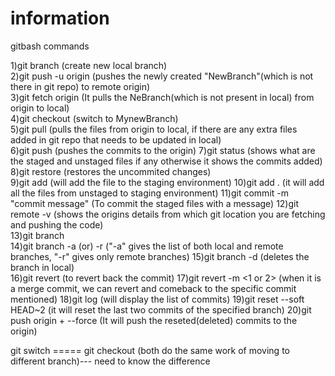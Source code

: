 # information

gitbash commands

1)git branch <NewBranch>    (create new local branch)  
2)git push -u origin <NewBranch>    (pushes the newly created "NewBranch"(which is not there in git repo) to remote origin)  
3)git fetch origin <NewBranch>   (It pulls the NeBranch(which is not present in local) from origin to local)  
4)git checkout <Branch>    (switch to MynewBranch)  
5)git pull  (pulls the files from origin to local, if there are any extra files added in git repo that needs to be updated in local)  
6)git push  (pushes the commits to the origin)
7)git status (shows what are the staged and unstaged files if any otherwise it shows the commits added)
8)git restore <Branch>   (restores the uncommited changes)  
9)git add <fileName> (will add the file to the staging environment)
10)git add .  (it will add all the files from unstaged to staging environment)
11)git commit -m "commit message" (To commit the staged files with a message)
12)git remote -v  (shows the origins details from which git location you are fetching and pushing the code)  
13)git branch  
14)git branch -a  (or)  -r    ("-a" gives the list of both local and remote branches, "-r" gives only remote branches)
15)git branch -d <Branch> (deletes the branch in local)    
16)git revert <commitId>  (to revert back the commit)
17)git revert <commitId> -m <1 or 2>  (when it is a merge commit, we can revert and comeback to the specific commit mentioned)
18)git log  (will display the list of commits)
19)git reset --soft HEAD~2  (it will reset the last two commits of the specified branch)
20)git push origin +<branchName> --force  (It will push the reseted(deleted) commits to the origin)

git switch <Branch>  ===== git checkout <Branch>  (both do the same work of moving to different branch)--- need to know the difference   
